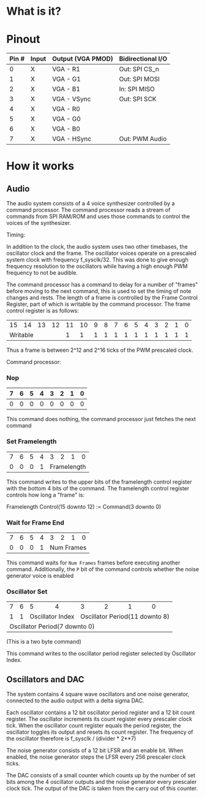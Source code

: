 # What is it?

# Pinout

| Pin # | Input | Output (VGA PMOD) | Bidirectional I/O |
|:------|:------|:------------------|:------------------|
| 0     | X     | VGA - R1          | Out: SPI CS_n     |
| 1     | X     | VGA - G1          | Out: SPI MOSI     |
| 2     | X     | VGA - B1          | In:  SPI MISO     |
| 3     | X     | VGA - VSync       | Out: SPI SCK      |
| 4     | X     | VGA - R0          |                   |
| 5     | X     | VGA - G0          |                   |
| 6     | X     | VGA - B0          |                   |
| 7     | X     | VGA - HSync       | Out: PWM Audio    |

# How it works #

## Audio ##

The audio system consists of a 4 voice synthesizer controlled by a
command processor. The command processor reads a stream of commands
from SPI RAM/ROM and uses those commands to control the voices of the
synthesizer.

Timing:

In addition to the clock, the audio system uses two other timebases,
the oscillator clock and the frame. The oscillator voices operate on a
prescaled system clock with frequency f_sysclk/32. This was done to
give enough frequency resolution to the oscillators while having a
high enough PWM frequency to not be audible.

The command processor has a command to delay for a number of "frames"
before moving to the next command, this is used to set the timing of
note changes and rests. The length of a frame is controlled by the
Frame Control Register, part of which is writable by the command
processor. The frame control register is as follows:

<table>
  <tr>
    <td>15</td>
    <td>14</td>
    <td>13</td>
    <td>12</td>
    <td>11</td>
    <td>10</td>
    <td>9</td>
    <td>8</td>
    <td>7</td>
    <td>6</td>
    <td>5</td>
    <td>4</td>
    <td>3</td>
    <td>2</td>
    <td>1</td>
    <td>0</td>
  </tr>
  <tr>
    <td colspan=4> Writable </td>
    <td>1</td>
    <td>1</td>
    <td>1</td>
    <td>1</td>
    <td>1</td>
    <td>1</td>
    <td>1</td>
    <td>1</td>
    <td>1</td>
    <td>1</td>
    <td>1</td>
    <td>1</td>
  </tr>
</table>


Thus a frame is between 2^12 and 2^16 ticks of the PWM prescaled clock.


Command processor:

### Nop ###

| 7 | 6 | 5 | 4 | 3 | 2 | 1 | 0 |
|:--|:--|:--|:--|:--|:--|:--|:--|
| 0 | 0 | 0 | 0 | 0 | 0 | 0 | 0 |

This command does nothing, the command processor just fetches the next command

### Set Framelength ###

<table>
  <tr>
    <td>7</td>
    <td>6</td>
    <td>5</td>
    <td>4</td>
    <td>3</td>
    <td>2</td>
    <td>1</td>
    <td>0</td>
  </tr>
  <tr>
    <td>0</td>
    <td>0</td>
    <td>0</td>
    <td>1</td>
    <td colspan=4> Framelength </td>
  </tr>
</table>



This command writes to the upper bits of the framelength control register with the bottom 4 bits of the command. The framelength control register controls how long a "frame" is:

Framelength Control(15 downto 12) := Command(3 downto 0)

### Wait for Frame End ###
<table>
  <tr>
    <td>7</td>
    <td>6</td>
    <td>5</td>
    <td>4</td>
    <td>3</td>
    <td>2</td>
    <td>1</td>
    <td>0</td>
  </tr>
  <tr>
    <td>0</td>
    <td>0</td>
    <td>0</td>
    <td>1</td>
    <td colspan=4> Num Frames </td>
  </tr>
</table>



This command waits for `Num Frames` frames before executing another
command. Additionally, the `P` bit of the command controls whether the
noise generator voice is enabled

### Oscillator Set ###

<table>
  <tr>
    <td>7</td>
    <td>6</td>
    <td>5</td>
    <td>4</td>
    <td>3</td>
    <td>2</td>
    <td>1</td>
    <td>0</td>
  </tr>
  <tr>
    <td>1</td>
    <td>1</td>
    <td colspan=2> Oscillator Index </td>
    <td colspan=4> Oscillator Period(11 downto 8) </td>
  </tr>
  <tr>
    <td colspan=8> Oscillator Period(7 downto 0) </td>
  </tr>
</table>
(This is a two byte command)

This command writes to the oscillator period register selected by Oscillator Index.


## Oscillators and DAC ##

The system contains 4 square wave oscillators and one noise generator,
connected to the audio output with a delta sigma DAC.

Each oscillator contains a 12 bit oscillator period register and a 12 bit count register. The oscillator increments its count register every prescaler clock tick. When the oscillator count register equals the period register, the oscillator toggles its output and resets its count register.
The frequency of the oscillator therefore is f_sysclk / (divider * 2**7)

The noise generator consists of a 12 bit LFSR and an enable bit. When enabled, the noise generator steps the LFSR every 256 prescaler clock ticks.

The DAC consists of a small counter which counts up by the number of set bits among the 4 oscillator outputs and the noise generator every prescaler clock tick. The output of the DAC is taken from the carry out of this counter. 

